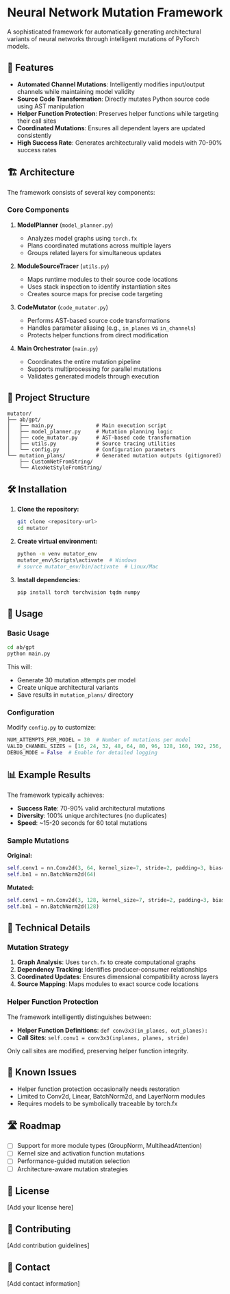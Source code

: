 # Neural Network Mutation Framework

A sophisticated framework for automatically generating architectural variants of neural networks through intelligent mutations of PyTorch models.

## 🚀 Features

- **Automated Channel Mutations**: Intelligently modifies input/output channels while maintaining model validity
- **Source Code Transformation**: Directly mutates Python source code using AST manipulation
- **Helper Function Protection**: Preserves helper functions while targeting their call sites
- **Coordinated Mutations**: Ensures all dependent layers are updated consistently
- **High Success Rate**: Generates architecturally valid models with 70-90% success rates

## 🏗️ Architecture

The framework consists of several key components:

### Core Components

1. **ModelPlanner** (`model_planner.py`)
   - Analyzes model graphs using `torch.fx`
   - Plans coordinated mutations across multiple layers
   - Groups related layers for simultaneous updates

2. **ModuleSourceTracer** (`utils.py`)
   - Maps runtime modules to their source code locations
   - Uses stack inspection to identify instantiation sites
   - Creates source maps for precise code targeting

3. **CodeMutator** (`code_mutator.py`)
   - Performs AST-based source code transformations
   - Handles parameter aliasing (e.g., `in_planes` vs `in_channels`)
   - Protects helper functions from direct modification

4. **Main Orchestrator** (`main.py`)
   - Coordinates the entire mutation pipeline
   - Supports multiprocessing for parallel mutations
   - Validates generated models through execution

## 📁 Project Structure

```
mutator/
├── ab/gpt/
│   ├── main.py              # Main execution script
│   ├── model_planner.py     # Mutation planning logic
│   ├── code_mutator.py      # AST-based code transformation
│   ├── utils.py             # Source tracing utilities
│   └── config.py            # Configuration parameters
└── mutation_plans/          # Generated mutation outputs (gitignored)
    ├── CustomNetFromString/
    └── AlexNetStyleFromString/
```

## 🛠️ Installation

1. **Clone the repository:**
   ```bash
   git clone <repository-url>
   cd mutator
   ```

2. **Create virtual environment:**
   ```bash
   python -m venv mutator_env
   mutator_env\Scripts\activate  # Windows
   # source mutator_env/bin/activate  # Linux/Mac
   ```

3. **Install dependencies:**
   ```bash
   pip install torch torchvision tqdm numpy
   ```

## 🚀 Usage

### Basic Usage

```bash
cd ab/gpt
python main.py
```

This will:
- Generate 30 mutation attempts per model
- Create unique architectural variants
- Save results in `mutation_plans/` directory

### Configuration

Modify `config.py` to customize:

```python
NUM_ATTEMPTS_PER_MODEL = 30  # Number of mutations per model
VALID_CHANNEL_SIZES = [16, 24, 32, 48, 64, 80, 96, 128, 160, 192, 256, 320, 512, 640, 768, 1024]
DEBUG_MODE = False  # Enable for detailed logging
```

## 📊 Example Results

The framework typically achieves:
- **Success Rate**: 70-90% valid architectural mutations
- **Diversity**: 100% unique architectures (no duplicates)
- **Speed**: ~15-20 seconds for 60 total mutations

### Sample Mutations

**Original:**
```python
self.conv1 = nn.Conv2d(3, 64, kernel_size=7, stride=2, padding=3, bias=False)
self.bn1 = nn.BatchNorm2d(64)
```

**Mutated:**
```python
self.conv1 = nn.Conv2d(3, 128, kernel_size=7, stride=2, padding=3, bias=False)
self.bn1 = nn.BatchNorm2d(128)
```

## 🔧 Technical Details

### Mutation Strategy

1. **Graph Analysis**: Uses `torch.fx` to create computational graphs
2. **Dependency Tracking**: Identifies producer-consumer relationships
3. **Coordinated Updates**: Ensures dimensional compatibility across layers
4. **Source Mapping**: Maps modules to exact source code locations

### Helper Function Protection

The framework intelligently distinguishes between:
- **Helper Function Definitions**: `def conv3x3(in_planes, out_planes):`
- **Call Sites**: `self.conv1 = conv3x3(inplanes, planes, stride)`

Only call sites are modified, preserving helper function integrity.

## 🐛 Known Issues

- Helper function protection occasionally needs restoration
- Limited to Conv2d, Linear, BatchNorm2d, and LayerNorm modules
- Requires models to be symbolically traceable by torch.fx

## 🛣️ Roadmap

- [ ] Support for more module types (GroupNorm, MultiheadAttention)
- [ ] Kernel size and activation function mutations
- [ ] Performance-guided mutation selection
- [ ] Architecture-aware mutation strategies

## 📄 License

[Add your license here]

## 🤝 Contributing

[Add contribution guidelines]

## 📧 Contact

[Add contact information]
